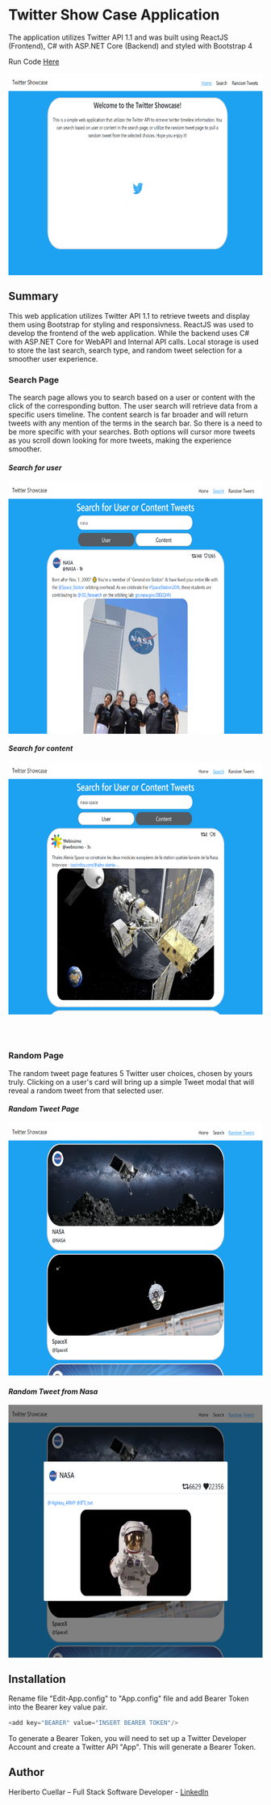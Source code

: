 # Twitter Show Case Application
The application utilizes Twitter API 1.1 and was built using ReactJS (Frontend), C# with ASP.NET Core (Backend) and styled with Bootstrap 4

Run Code [Here]()

<p align="center">
<img align="center"  width="700" height="400" src="./images/home.png">
</p>

## Summary
This web application utilizes Twitter API 1.1 to retrieve tweets and display them using Bootstrap for styling and responsivness. ReactJS was used to develop the frontend of the web application. While the backend uses C# with ASP.NET Core for WebAPI and Internal API calls. Local storage is used to store the last search, search type, and random tweet selection for a smoother user experience.

### Search Page
The search page allows you to search based on a user or content with the click of the corresponding button. The user search will retrieve data from a specific users timeline. The content search is far broader and will return tweets with any mention of the terms in the search bar. So there is a need to be more specific with your searches. Both options will cursor more tweets as you scroll down looking for more tweets, making the experience smoother.
#### _Search for user_
<p align="center">
<img align="center"  width="700" height="500" src="./images/searchpageuser-nasa.png">
</p>

#### _Search for content_
<p align="center">
<img align="center"  width="700" height="500" src="./images/searchpagecontent-nasaspace.png">
</p>
<br>
<br>

### Random Page
The random tweet page features 5 Twitter user choices, chosen by yours truly. Clicking on a user's card will bring up a simple Tweet modal that will reveal a random tweet from that selected user. 
#### _Random Tweet Page_
<p align="center">
<img   width="700" height="500" src="./images/randomtweet.png">
</p>

#### _Random Tweet from Nasa_
<p align="center">
<img align="center"  width="700" height="500" src="./images/randomtweet-nasa.png">
</p>

## Installation
Rename file "Edit-App.config" to "App.config" file and add Bearer Token into the Bearer key value pair.
```javascript
<add key="BEARER" value="INSERT BEARER TOKEN"/>
```
To generate a Bearer Token, you will need to set up a Twitter Developer Account and create a Twitter API "App". This will generate a Bearer Token.

## Author
Heriberto Cuellar – Full Stack Software Developer - [LinkedIn](linkedin.com/in/heriberto-c-5aa11952)